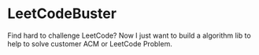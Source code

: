 # LeetCodeBuster
Find hard to challenge LeetCode? Now I just want to build a algorithm lib to help to solve customer ACM or LeetCode Problem.

